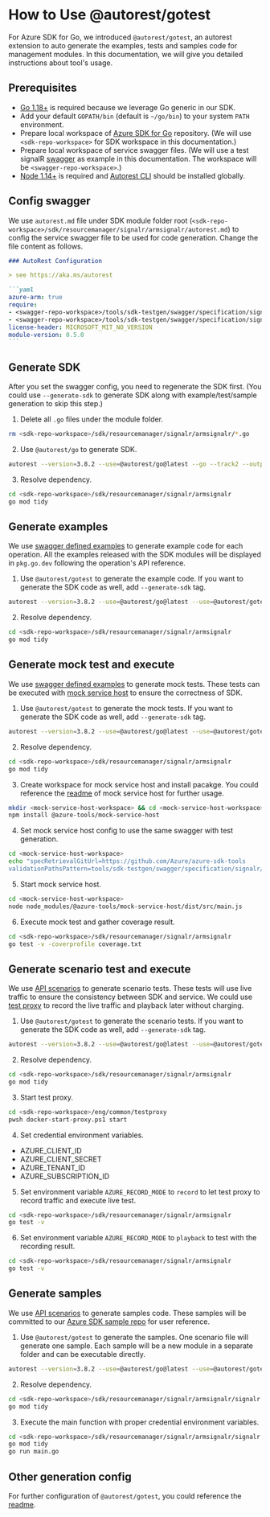 # How to Use @autorest/gotest

For Azure SDK for Go, we introduced `@autorest/gotest`, an autorest extension to auto generate the examples, tests and samples code for management modules. In this documentation, we will give you detailed instructions about tool's usage.

## Prerequisites

- [Go 1.18+](https://go.dev/dl/) is required because we leverage Go generic in our SDK.
- Add your default `GOPATH/bin` (default is `~/go/bin`) to your system `PATH` environment.
- Prepare local workspace of [Azure SDK for Go](https://github.com/Azure/azure-sdk-for-go) repository.  (We will use `<sdk-repo-workspace>` for SDK workspace in this documentation.)
- Prepare local workspace of service swagger files. (We will use a test signalR [swagger](https://github.com/Azure/azure-sdk-tools/tree/main/tools/sdk-testgen/swagger/specification/signalr/resource-manager) as example in this documentation. The workspace will be `<swagger-repo-workspace>`.)
- [Node 1.14+](https://nodejs.org/en/download/) is required and [Autorest CLI](https://github.com/Azure/autorest/tree/main/packages/apps/autorest) should be installed globally.

## Config swagger

We use `autorest.md` file under SDK module folder root (`<sdk-repo-workspace>/sdk/resourcemanager/signalr/armsignalr/autorest.md`) to config the service swagger file to be used for code generation. Change the file content as follows.

````md
### AutoRest Configuration

> see https://aka.ms/autorest

```yaml
azure-arm: true
require:
- <swagger-repo-workspace>/tools/sdk-testgen/swagger/specification/signalr/resource-manager/readme.md
- <swagger-repo-workspace>/tools/sdk-testgen/swagger/specification/signalr/resource-manager/readme.go.md
license-header: MICROSOFT_MIT_NO_VERSION
module-version: 0.5.0
```
````


## Generate SDK

After you set the swagger config, you need to regenerate the SDK first. (You could use `--generate-sdk` to generate SDK along with example/test/sample generation to skip this step.)

1. Delete all `.go` files under the module folder.
```sh
rm <sdk-repo-workspace>/sdk/resourcemanager/signalr/armsignalr/*.go
```
2. Use `@autorest/go` to generate SDK.
```sh
autorest --version=3.8.2 --use=@autorest/go@latest --go --track2 --output-folder=<sdk-repo-workspace>/sdk/resourcemanager/signalr/armsignalr --file-prefix="zz_generated_" --clear-output-folder=false <sdk-repo-workspace>/sdk/resourcemanager/signalr/armsignalr/autorest.md
```
3. Resolve dependency.
```sh
cd <sdk-repo-workspace>/sdk/resourcemanager/signalr/armsignalr
go mod tidy
```

## Generate examples

We use [swagger defined examples](https://github.com/Azure/azure-rest-api-specs/blob/main/documentation/x-ms-examples.md) to generate example code for each operation. All the examples released with the SDK modules will be displayed in `pkg.go.dev` following the operation's API reference.

1. Use `@autorest/gotest` to generate the example code. If you want to generate the SDK code as well, add `--generate-sdk` tag.
```sh
autorest --version=3.8.2 --use=@autorest/go@latest --use=@autorest/gotest@latest --go --track2 --output-folder=<sdk-repo-workspace>/sdk/resourcemanager/signalr/armsignalr --clear-output-folder=false --go.clear-output-folder=false --testmodeler.generate-sdk-example <sdk-repo-workspace>/sdk/resourcemanager/signalr/armsignalr/autorest.md
```
2. Resolve dependency.
```sh
cd <sdk-repo-workspace>/sdk/resourcemanager/signalr/armsignalr
go mod tidy
```

## Generate mock test and execute

We use [swagger defined examples](https://github.com/Azure/azure-rest-api-specs/blob/main/documentation/x-ms-examples.md) to generate mock tests. These tests can be executed with [mock service host](https://github.com/Azure/azure-sdk-tools/tree/main/tools/mock-service-host) to ensure the correctness of SDK.

1.  Use `@autorest/gotest` to generate the mock tests. If you want to generate the SDK code as well, add `--generate-sdk` tag.
```sh
autorest --version=3.8.2 --use=@autorest/go@latest --use=@autorest/gotest@latest --go --track2 --output-folder=<sdk-repo-workspace>/sdk/resourcemanager/signalr/armsignalr --clear-output-folder=false --go.clear-output-folder=false --testmodeler.generate-mock-test <sdk-repo-workspace>/sdk/resourcemanager/signalr/armsignalr/autorest.md
```
2. Resolve dependency.
```sh
cd <sdk-repo-workspace>/sdk/resourcemanager/signalr/armsignalr
go mod tidy
```
3. Create workspace for mock service host and install pacakge. You could reference the [readme](https://github.com/Azure/azure-sdk-tools/tree/main/tools/mock-service-host#readme) of mock service host for further usage.
```sh
mkdir <mock-service-host-workspace> && cd <mock-service-host-workspace>
npm install @azure-tools/mock-service-host
```
4. Set mock service host config to use the same swagger with test generation.
```sh
cd <mock-service-host-workspace>
echo "specRetrievalGitUrl=https://github.com/Azure/azure-sdk-tools
validationPathsPattern=tools/sdk-testgen/swagger/specification/signalr/resource-manager/*/**/*.json" > .env
```
5. Start mock service host.
```sh
cd <mock-service-host-workspace>
node node_modules/@azure-tools/mock-service-host/dist/src/main.js
```
6. Execute mock test and gather coverage result.
```sh
cd <sdk-repo-workspace>/sdk/resourcemanager/signalr/armsignalr
go test -v -coverprofile coverage.txt
```

## Generate scenario test and execute

We use [API scenarios](https://github.com/Azure/azure-rest-api-specs/tree/main/documentation/api-scenario) to generate scenario tests. These tests will use live traffic to ensure the consistency between SDK and service. We could use [test proxy](https://github.com/Azure/azure-sdk-tools/tree/main/tools/test-proxy) to record the live traffic and playback later without charging.

1. Use `@autorest/gotest` to generate the scenario tests. If you want to generate the SDK code as well, add `--generate-sdk` tag.
```sh
autorest --version=3.8.2 --use=@autorest/go@latest --use=@autorest/gotest@latest --go --track2 --output-folder=<sdk-repo-workspace>/sdk/resourcemanager/signalr/armsignalr --clear-output-folder=false --go.clear-output-folder=false --testmodeler.generate-scenario-test <sdk-repo-workspace>/sdk/resourcemanager/signalr/armsignalr/autorest.md
```
2. Resolve dependency.
```sh
cd <sdk-repo-workspace>/sdk/resourcemanager/signalr/armsignalr
go mod tidy
```
3. Start test proxy.
```sh
cd <sdk-repo-workspace>/eng/common/testproxy
pwsh docker-start-proxy.ps1 start
```
4. Set credential environment variables.
- AZURE_CLIENT_ID
- AZURE_CLIENT_SECRET
- AZURE_TENANT_ID
- AZURE_SUBSCRIPTION_ID
5. Set environment variable `AZURE_RECORD_MODE` to `record` to let test proxy to record traffic and execute live test.
```sh
cd <sdk-repo-workspace>/sdk/resourcemanager/signalr/armsignalr
go test -v
```
6. Set environment variable `AZURE_RECORD_MODE` to `playback` to test with the recording result.
```sh
cd <sdk-repo-workspace>/sdk/resourcemanager/signalr/armsignalr
go test -v
```

## Generate samples

We use [API scenarios](https://github.com/Azure/azure-rest-api-specs/tree/main/documentation/api-scenario) to generate samples code. These samples will be committed to our [Azure SDK sample repo](https://github.com/azure-samples/azure-sdk-for-go-samples) for user reference.

1.  Use `@autorest/gotest` to generate the samples. One scenario file will generate one sample. Each sample will be a new module in a separate folder and can be executable directly.
```sh
autorest --version=3.8.2 --use=@autorest/go@latest --use=@autorest/gotest@latest --go --track2 --output-folder=<sdk-repo-workspace>/sdk/resourcemanager/signalr/armsignalr --clear-output-folder=false --go.clear-output-folder=false --testmodeler.generate-sdk-sample <sdk-repo-workspace>/sdk/resourcemanager/signalr/armsignalr/autorest.md
```
2. Resolve dependency.
```sh
cd <sdk-repo-workspace>/sdk/resourcemanager/signalr/armsignalr/signalr
go mod tidy
```
3. Execute the main function with proper credential environment variables.
```sh
cd <sdk-repo-workspace>/sdk/resourcemanager/signalr/armsignalr/signalr
go mod tidy
go run main.go
```

## Other generation config

For further configuration of `@autorest/gotest`, you could reference the [readme](https://github.com/Azure/azure-sdk-tools/tree/main/tools/sdk-testgen/packages/autorest.gotest#readme).
